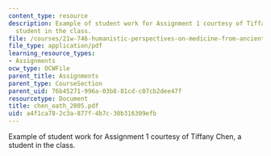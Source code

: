 ```yaml
---
content_type: resource
description: Example of student work for Assignment 1 courtesy of Tiffany Chen, a
  student in the class.
file: /courses/21w-746-humanistic-perspectives-on-medicine-from-ancient-greece-to-modern-america-spring-2005/a4f1ca782c3a877f4b7c30b316309efb_chen_oath_2005.pdf
file_type: application/pdf
learning_resource_types:
- Assignments
ocw_type: OCWFile
parent_title: Assignments
parent_type: CourseSection
parent_uid: 76b45271-996a-03b8-81cd-c07cb2dee47f
resourcetype: Document
title: chen_oath_2005.pdf
uid: a4f1ca78-2c3a-877f-4b7c-30b316309efb
---
```

Example of student work for Assignment 1 courtesy of Tiffany Chen, a student in the class.

